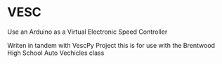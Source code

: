 # VESC
Use an Arduino as a Virtual Electronic Speed Controller

Writen in tandem with VescPy Project this is for use with the Brentwood High School Auto Vechicles class
